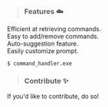 
> ### Features ☁️
Efficient at retrieving commands.<br>
Easy to add/remove commands.<br>
Auto-suggestion feature.<br>
Easily customize prompt.
```
$ command_handler.exe
```

> ### Contribute ✨
If you'd like to contribute, do so!
